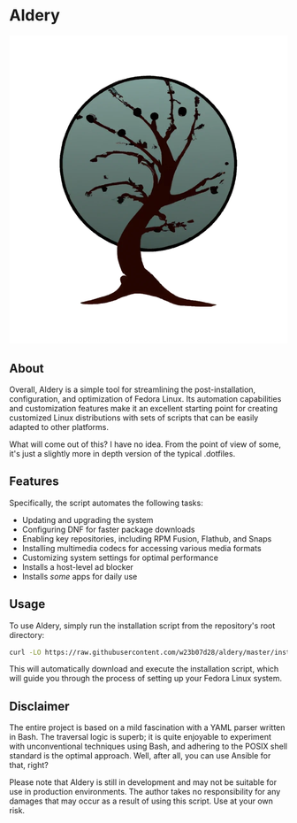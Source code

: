 # Aldery

![Logo](assets/logo.png)

## About

Overall, Aldery is a simple tool for streamlining the post-installation, configuration, and optimization of Fedora Linux. Its automation capabilities and customization features make it an excellent starting point for creating customized Linux distributions with sets of scripts that can be easily adapted to other platforms.

What will come out of this? I have no idea. From the point of view of some, it's just a slightly more in depth version of the typical .dotfiles.

## Features

Specifically, the script automates the following tasks:

* Updating and upgrading the system
* Configuring DNF for faster package downloads
* Enabling key repositories, including RPM Fusion, Flathub, and Snaps
* Installing multimedia codecs for accessing various media formats
* Customizing system settings for optimal performance
* Installs a host-level ad blocker
* Installs *some* apps for daily use

## Usage

To use Aldery, simply run the installation script from the repository's root directory:

```bash
curl -LO https://raw.githubusercontent.com/w23b07d28/aldery/master/install.sh && sh install.sh
```

This will automatically download and execute the installation script, which will guide you through the process of setting up your Fedora Linux system.

## Disclaimer

The entire project is based on a mild fascination with a YAML parser written in Bash. The traversal logic is superb; it is quite enjoyable to experiment with unconventional techniques using Bash, and adhering to the POSIX shell standard is the optimal approach. Well, after all, you can use Ansible for that, right?

Please note that Aldery is still in development and may not be suitable for use in production environments. The author takes no responsibility for any damages that may occur as a result of using this script. Use at your own risk.
